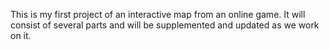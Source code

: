 This is my first project of an interactive map from an online game. It will consist of several parts and will be supplemented and updated as we work on it.
